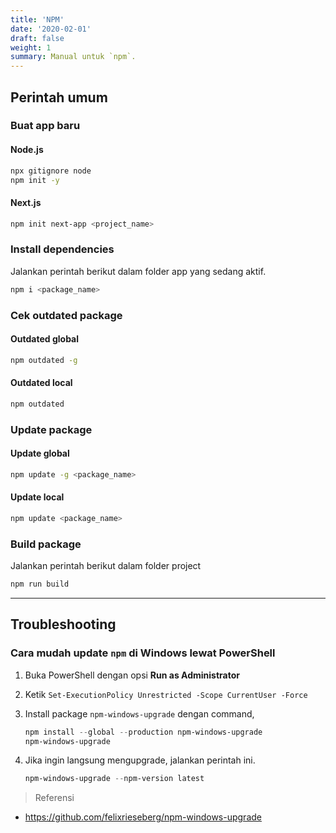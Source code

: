 ```yaml
---
title: 'NPM'
date: '2020-02-01'
draft: false
weight: 1
summary: Manual untuk `npm`.
---
```


## Perintah umum

### Buat app baru

#### Node.js

```bash
npx gitignore node
npm init -y
```

#### Next.js

```bash
npm init next-app <project_name>
```

### Install dependencies

Jalankan perintah berikut dalam folder app yang sedang aktif.

```bash
npm i <package_name>
```

### Cek outdated package

#### Outdated global

```bash
npm outdated -g
```

#### Outdated local

```bash
npm outdated
```

### Update package

#### Update global

```bash
npm update -g <package_name>
```

#### Update local

```bash
npm update <package_name>
```

### Build package

Jalankan perintah berikut dalam folder project

```bash
npm run build
```

---

## Troubleshooting

### Cara mudah update `npm` di Windows lewat PowerShell

1. Buka PowerShell dengan opsi **Run as Administrator**
1. Ketik `Set-ExecutionPolicy Unrestricted -Scope CurrentUser -Force`
1. Install package `npm-windows-upgrade` dengan command,

    ```powershell
    npm install --global --production npm-windows-upgrade
    npm-windows-upgrade
    ```

1. Jika ingin langsung mengupgrade, jalankan perintah ini.

    ```powershell
    npm-windows-upgrade --npm-version latest
    ```

> Referensi

- <https://github.com/felixrieseberg/npm-windows-upgrade>
